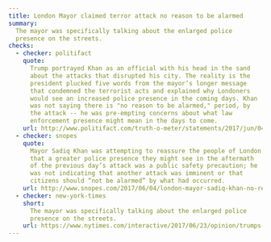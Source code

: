 ```yaml
---
title: London Mayor claimed terror attack no reason to be alarmed
summary:
  The mayor was specifically talking about the enlarged police
  presence on the streets.
checks:
  - checker: politifact
    quote:
      Trump portrayed Khan as an official with his head in the sand
      about the attacks that disrupted his city. The reality is the
      president plucked five words from the mayor’s longer message
      that condemned the terrorist acts and explained why Londoners
      would see an increased police presence in the coming days. Khan
      was not saying there is "no reason to be alarmed," period, by
      the attack -- he was pre-empting concerns about what law
      enforcement presence might mean in the days to come.
    url: http://www.politifact.com/truth-o-meter/statements/2017/jun/04/donald-trump/donald-trumps-tweet-misleads-about-london-mayors-r/
  - checker: snopes
    quote:
      Mayor Sadiq Khan was attempting to reassure the people of London
      that a greater police presence they might see in the aftermath
      of the previous day’s attack was a public safety precaution; he
      was not indicating that another attack was imminent or that
      citizens should “not be alarmed” by what had occurred.
    url: http://www.snopes.com/2017/06/04/london-mayor-sadiq-khan-no-reason-to-be-alarmed-trump/
  - checker: new-york-times
    short:
      The mayor was specifically talking about the enlarged police
      presence on the streets.
    url: https://www.nytimes.com/interactive/2017/06/23/opinion/trumps-lies.html
---
```

